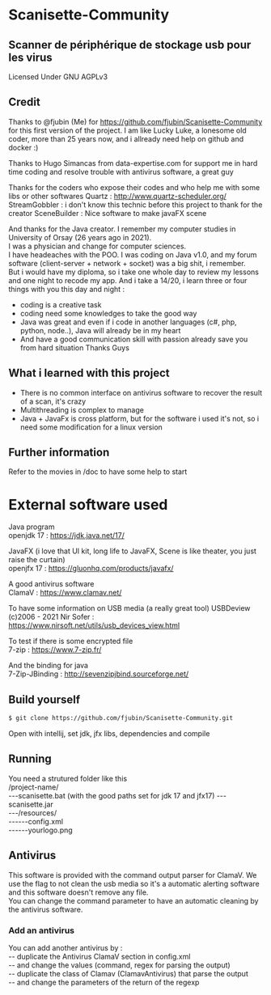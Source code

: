 # Scanisette-Community

## Scanner de périphérique de stockage usb pour les virus

Licensed Under GNU AGPLv3

## Credit

Thanks to @fjubin (Me) for https://github.com/fjubin/Scanisette-Community for this first version of the project. I am
like Lucky Luke, a lonesome old coder, more than 25 years now, and i allready need help on github and docker :)

Thanks to Hugo Simancas from data-expertise.com for support me in hard time coding and resolve trouble with antivirus
software, a great guy

Thanks for the coders who expose their codes and who help me with some libs or other softwares
Quartz : http://www.quartz-scheduler.org/  
StreamGobbler : i don't know this technic before this project to thank for the creator SceneBuilder : Nice software to
make javaFX scene

And thanks for the Java creator. I remember my computer studies in University of Orsay (26 years ago in 2021).  
I was a physician and change for computer sciences.  
I have headeaches with the POO. I was coding on Java v1.0, and my forum software (client-server + network + socket) was
a big shit, i remember.  
But i would have my diploma, so i take one whole day to review my lessons and one night to recode my app. And i take a
14/20, i learn three or four things with you this day and night :

- coding is a creative task
- coding need some knowledges to take the good way
- Java was great and even if i code in another languages (c#, php, python, node..), Java will already be in my heart
- And have a good communication skill with passion already save you from hard situation Thanks Guys

## What i learned with this project

- There is no common interface on antivirus software to recover the result of a scan, it's crazy
- Multithreading is complex to manage
- Java + JavaFx is cross platform, but for the software i used it's not, so i need some modification for a linux version

## Further information

Refer to the movies in /doc to have some help to start

# External software used

Java program  
openjdk 17 : https://jdk.java.net/17/

JavaFX (i love that UI kit, long life to JavaFX, Scene is like theater, you just raise the curtain)  
openjfx 17 : https://gluonhq.com/products/javafx/

A good antivirus software  
ClamaV : https://www.clamav.net/

To have some information on USB media (a really great tool)
USBDeview (c)2006 - 2021 Nir Sofer : https://www.nirsoft.net/utils/usb_devices_view.html

To test if there is some encrypted file   
7-zip : https://www.7-zip.fr/

And the binding for java  
7-Zip-JBinding : http://sevenzipjbind.sourceforge.net/

## Build yourself

```bash
$ git clone https://github.com/fjubin/Scanisette-Community.git
```

Open with intellij, set jdk, jfx libs, dependencies and compile

## Running

You need a strutured folder like this  
/project-name/  
---scanisette.bat  (with the good paths set for jdk 17 and jfx17)
---scanisette.jar  
---/resources/  
------config.xml  
------yourlogo.png

## Antivirus

This software is provided with the command output parser for ClamaV. We use the flag to not clean the usb media so it's
a automatic alerting software and this software doesn't remove any file.  
You can change the command parameter to have an automatic cleaning by the antivirus software.

### Add an antivirus

You can add another antivirus by :  
-- duplicate the Antivirus ClamaV section in config.xml   
-- and change the values (command, regex for parsing the output)  
-- duplicate the class of Clamav (ClamavAntivirus) that parse the output  
-- and change the parameters of the return of the regexp  








